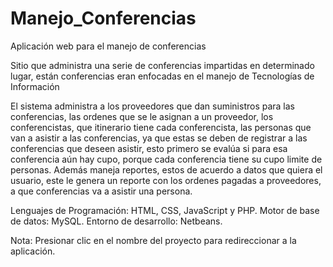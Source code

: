 # Manejo_Conferencias

Aplicación web para el manejo de conferencias

Sitio que administra una serie de conferencias impartidas en determinado lugar, están conferencias eran enfocadas en el manejo de Tecnologías de Información

El sistema administra a los proveedores que dan suministros para las conferencias, las ordenes que se le asignan a un proveedor, los conferencistas, que itinerario tiene cada conferencista, las personas que van a asistir a las conferencias, ya que estas se deben de registrar a las conferencias que deseen asistir, esto primero se evalúa si para esa conferencia aún hay cupo, porque cada conferencia tiene su cupo limite de personas. Además maneja reportes, estos de acuerdo a datos que quiera el usuario, este le genera un reporte con los ordenes pagadas a proveedores, a que conferencias va a asistir una persona.

Lenguajes de Programación: HTML, CSS, JavaScript y PHP.
Motor de base de datos: MySQL.
Entorno de desarrollo: Netbeans.

Nota: Presionar clic en el nombre del proyecto para redireccionar a la aplicación.
